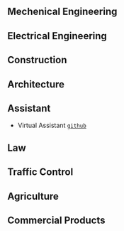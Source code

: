 ## Mechenical Engineering

## Electrical Engineering

## Construction

## Architecture


## Assistant

* Virtual Assistant [`github`](https://github.com/DragonComputer/Dragonfire)

## Law

## Traffic Control

## Agriculture

## Commercial Products
